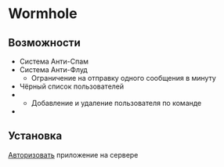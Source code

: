 # Wormhole

## Возможности

* Система Анти-Спам
* Система Анти-Флуд
    * Ограничение на отправку одного сообщения в минуту
* Чёрный список пользователей
* * Добавление и удаление пользователя по команде
*


## Установка

[Авторизовать](https://discordapp.com/oauth2/authorize?&client_id=826410895634333718&scope=bot&permissions=0) приложение на сервере
